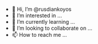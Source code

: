 - 👋 Hi, I’m @rusdiankoyos
- 👀 I’m interested in ...
- 🌱 I’m currently learning ...
- 💞️ I’m looking to collaborate on ...
- 📫 How to reach me ...

<!---
rusdiankoyos/rusdiankoyos is a ✨ special ✨ repository because its `README.md` (this file) appears on your GitHub profile.
You can click the Preview link to take a look at your changes.
--->
